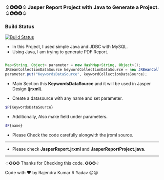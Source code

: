 ### ♤✪✪✪♤ Jasper Report Project with Java to Generate a Project. ♤✪✪✪♤

### Build Status
[![Build Status](https://travis-ci.org/rajendrakumaryadav/JasperProject.svg?branch=master)](https://travis-ci.org/rajendrakumaryadav/JasperProject)

- In this Project, I used simple Java and JDBC with MySQL.
- Using Java, I am trying to generate PDF Report.

````java

Map<String, Object> parameter = new HashMap<String, Object>();
JRBeanCollectionDataSource keywordCollectionDataSource = new JRBeanCollectionDataSource(keywordList);
parameter.put("KeywordsDataSource", keywordCollectionDataSource);
````

- Main Section this <b>KeywordsDataSource</b> and it will be used in Jasper Design (<b>jrxml</b>).

- Create a datasource with any name and set parameter.
````bash
$P{KeywordsDataSource}
````

- Additionally, Also make field under parameters.
````bash
$F{name}
````

- Please Check the code carefully alongwith the jrxml source.
***

- Please check <b>JasperReport.jrxml</b> and <b>JasperReportProject.java</b>.

***
♤✪✪✪   Thanks for Checking this code.   ✪✪✪♤

Code with ❤️️ by Rajendra Kumar R Yadav 😍😍
